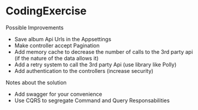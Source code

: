 # CodingExercise

Possible Improvements
- Save album Api Urls in the Appsettings
- Make controller accept Pagination
- Add memory cache to decrease the number of calls to the 3rd party api (if the nature of the data allows it)
- Add a retry system to call the 3rd party Api (use library like Polly)
- Add authentication to the controllers (increase security)

Notes about the solution
- Add swagger for your convenience
- Use CQRS to segregate Command and Query Responsabilities



